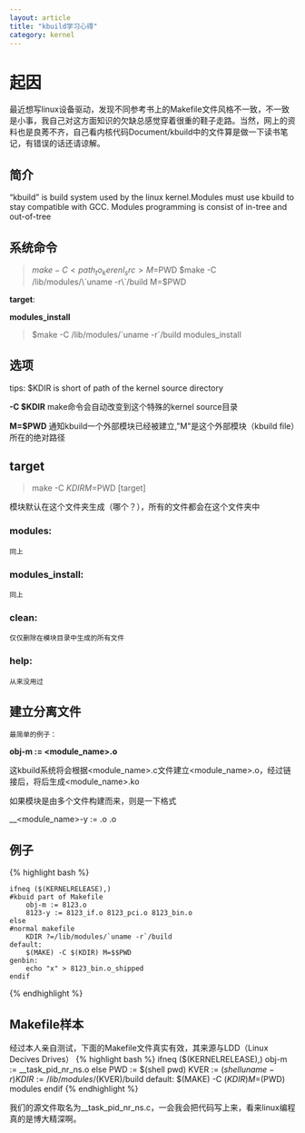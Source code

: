 ```yaml
---
layout: article
title: "kbuild学习心得"
category: kernel
---
```


# 起因
最近想写linux设备驱动，发现不同参考书上的Makefile文件风格不一致，不一致是小事，我自己对这方面知识的欠缺总感觉穿着很重的鞋子走路。当然，网上的资料也是良莠不齐，自己看内核代码Document/kbuild中的文件算是做一下读书笔记，有错误的话还请谅解。

## 简介
“kbuild” is build system used by the linux kernel.Modules must use kbuild to stay compatible with GCC. Modules programming is consist of in-tree and out-of-tree

## 系统命令

>$make -C <path_to_kerenl_src> M=$PWD
>$make -C /lib/modules/\`uname -r\`/build M=$PWD

__target__:

__modules_install__

>$make -C /lib/modules/\`uname -r\`/build modules_install

## 选项

tips: $KDIR is short of path of the kernel source directory

__-C $KDIR__
	make命令会自动改变到这个特殊的kernel source目录

__M=$PWD__
	通知kbuild一个外部模块已经被建立,"M"是这个外部模块（kbuild file）所在的绝对路径

## target
>make -C $KDIR M=$PWD [target]

模块默认在这个文件夹生成（哪个？），所有的文件都会在这个文件夹中

### modules:
	同上

### modules_install:
	同上

### clean:
	仅仅删除在模块目录中生成的所有文件

### help:
	从来没用过

## 建立分离文件
	最简单的例子：

__obj-m := <module_name>.o__

这kbuild系统将会根据<module_name>.c文件建立<module_name>.o，经过链接后，将后生成<module_name>.ko

如果模块是由多个文件构建而来，则是一下格式

__<module_name>-y := <src1>.o <src2>.o



## 例子
{% highlight bash %}


	ifneq ($(KERNELRELEASE),)
	#kbuid part of Makefile
		obj-m := 8123.o
		8123-y := 8123_if.o 8123_pci.o 8123_bin.o
	else
	#normal makefile
		KDIR ?=/lib/modules/`uname -r`/build
	default:
		$(MAKE) -C $(KDIR) M=$$PWD
	genbin:
		echo "x" > 8123_bin.o_shipped
	endif


{% endhighlight	%}

## Makefile样本
经过本人亲自测试，下面的Makefile文件真实有效，其来源与LDD（Linux Decives Drives）
{% highlight bash %}
	ifneq ($(KERNELRELEASE),)
		obj-m := __task_pid_nr_ns.o
	else
		PWD := $(shell pwd)
		KVER := $(shell uname -r)
		KDIR := /lib/modules/$(KVER)/build
	default:
		$(MAKE) -C $(KDIR) M=$(PWD)	modules
	endif
{% endhighlight %}

我们的源文件取名为__task_pid_nr_ns.c，一会我会把代码写上来，看来linux编程真的是博大精深啊。

